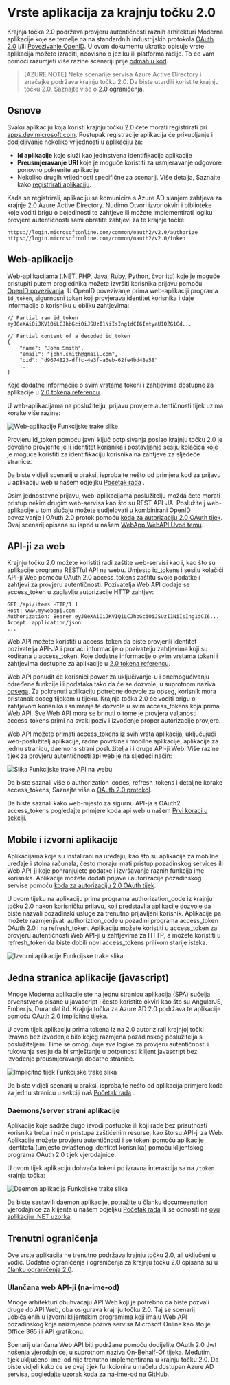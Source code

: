<properties
    pageTitle="Vrste krajnje točke 2.0 | Microsoft Azure"
    description="Vrste aplikacija i scenariji podržava krajnja točka za Azure AD 2.0."
    services="active-directory"
    documentationCenter=""
    authors="dstrockis"
    manager="mbaldwin"
    editor=""/>

<tags
    ms.service="active-directory"
    ms.workload="identity"
    ms.tgt_pltfrm="na"
    ms.devlang="na"
    ms.topic="article"
    ms.date="09/30/2016"
    ms.author="dastrock"/>

# <a name="types-of-apps-for-the-v20-endpoint"></a>Vrste aplikacija za krajnju točku 2.0
Krajnja točka 2.0 podržava provjeru autentičnosti raznih arhitekturi Moderna aplikacije koje se temelje na na standardnih industrijskih protokola [OAuth 2.0](active-directory-v2-protocols.md#oauth2-authorization-code-flow) i/ili [Povezivanje OpenID](active-directory-v2-protocols.md#openid-connect-sign-in-flow).  U ovom dokumentu ukratko opisuje vrste aplikacija možete izraditi, neovisno o jeziku ili platforma radije.  To će vam pomoći razumjeti više razine scenariji prije [odmah u kod](active-directory-appmodel-v2-overview.md#getting-started).

> [AZURE.NOTE]
    Neke scenarije servisa Azure Active Directory i značajke podržava krajnju točku 2.0.  Da biste utvrdili koristite krajnju točku 2.0, Saznajte više o [2.0 ograničenja](active-directory-v2-limitations.md).

## <a name="the-basics"></a>Osnove
Svaku aplikaciju koja koristi krajnju točku 2.0 ćete morati registrirati pri [apps.dev.microsoft.com](https://apps.dev.microsoft.com/?referrer=https://azure.microsoft.com/documentation/articles&deeplink=/appList).  Postupak registracije aplikacija će prikupljanje i dodjeljivanje nekoliko vrijednosti u aplikaciju za:

- **Id aplikacije** koje služi kao jedinstvena identifikacija aplikacije
- **Preusmjeravanje URI** koje je moguće koristiti za usmjeravanje odgovore ponovno pokrenite aplikaciju
- Nekoliko drugih vrijednosti specifične za scenarij.  Više detalja, Saznajte kako [registrirati aplikaciju](active-directory-v2-app-registration.md).

Kada se registrirali, aplikaciju se komunicira s Azure AD slanjem zahtjeva za krajnje 2.0 Azure Active Directory.  Nudimo Otvori izvor okviri i biblioteke koje voditi brigu o pojedinosti te zahtjeve ili možete implementirati logiku provjere autentičnosti sami obratite zahtjevi za te krajnje točke:

```
https://login.microsoftonline.com/common/oauth2/v2.0/authorize
https://login.microsoftonline.com/common/oauth2/v2.0/token
```
<!-- TODO: Need a page for libraries to link to -->

## <a name="web-apps"></a>Web-aplikacije
Web-aplikacijama (.NET, PHP, Java, Ruby, Python, čvor itd) koje je moguće pristupiti putem preglednika možete izvršiti korisnika prijavu pomoću [OpenID povezivanja](active-directory-v2-protocols.md#openid-connect-sign-in-flow).  U OpenID povezivanje prima web-aplikaciji programa `id_token`, sigurnosni token koji provjerava identitet korisnika i daje informacije o korisniku u obliku zahtjevima:

```
// Partial raw id_token
eyJ0eXAiOiJKV1QiLCJhbGciOiJSUzI1NiIsIng1dCI6ImtyaU1QZG1Cd...

// Partial content of a decoded id_token
{
    "name": "John Smith",
    "email": "john.smith@gmail.com",
    "oid": "d9674823-dffc-4e3f-a6eb-62fe4bd48a58"
    ...
}
```

Koje dodatne informacije o svim vrstama tokeni i zahtjevima dostupne za aplikacije u [2.0 tokena referencu](active-directory-v2-tokens.md).

U web-aplikacijama na poslužitelju, prijavu provjere autentičnosti tijek uzima korake više razine:

![Web-aplikacije Funkcijske trake slike](../media/active-directory-v2-flows/convergence_scenarios_webapp.png)

Provjeru id_token pomoću javni ključ potpisivanja poslao krajnju točku 2.0 je dovoljno provjerite je li identitet korisnika i postavljanje sesiju kolačića koje je moguće koristiti za identifikaciju korisnika na zahtjeve za sljedeće stranice.

Da biste vidjeli scenarij u praksi, isprobajte nešto od primjera kod za prijavu u aplikaciju web u našem odjeljku [Početak rada](active-directory-appmodel-v2-overview.md#getting-started) .

Osim jednostavne prijavu, web-aplikacijama poslužitelju možda ćete morati pristup nekim drugim web-servisa kao što su REST API-JA.  Poslužitelj web-aplikacije u tom slučaju možete sudjelovati u kombinirani OpenID povezivanje i OAuth 2.0 protok pomoću [koda za autorizaciju 2.0 OAuth tijek](active-directory-v2-protocols.md#oauth2-authorization-code-flow). Ovaj scenarij opisana su ispod u našem [WebApp WebAPI Uvod temu](active-directory-v2-devquickstarts-webapp-webapi-dotnet.md).

## <a name="web-apis"></a>API-ji za web
Krajnju točku 2.0 možete koristiti radi zaštite web-servisi kao i, kao što su aplikacije programa RESTful API na webu.  Umjesto id_tokens i sesiju kolačići API-ji Web pomoću OAuth 2.0 access_tokens zaštitu svoje podatke i zahtjevi za provjeru autentičnosti.  Pozivatelja Web API dodaje se access_token u zaglavlju autorizacije HTTP zahtjev:

```
GET /api/items HTTP/1.1
Host: www.mywebapi.com
Authorization: Bearer eyJ0eXAiOiJKV1QiLCJhbGciOiJSUzI1NiIsIng1dCI6...
Accept: application/json
...
```

Web API možete koristiti u access_token da biste provjerili identitet pozivatelja API-JA i pronaći informacije o pozivatelju zahtjevima koji su kodirana u access_token.  Koje dodatne informacije o svim vrstama tokeni i zahtjevima dostupne za aplikacije u [2.0 tokena referencu](active-directory-v2-tokens.md).

Web API ponudit će korisnici power za uključivanje-u i onemogućivanju određene funkcije ili podataka tako da će se dozvole, u suprotnom naziva [opsega](active-directory-v2-scopes.md).  Za pokrenuti aplikaciju potrebne dozvole za opseg, korisnik mora pristanak doseg tijekom u tijeku.  Krajnja točka 2.0 će voditi brigu o zahtjevom korisnika i snimanje te dozvole u svim access_tokens koja prima Web API.  Sve Web API mora se brinuti o tome je provjera valjanosti access_tokens primi na svaki poziv i izvođenje proper autorizacije provjere.

Web API možete primati access_tokens iz svih vrsta aplikacija, uključujući web-poslužitelj aplikacije, radne površine i mobilne aplikacije, aplikacije za jednu stranicu, daemons strani poslužitelja i i druge API-ji Web.  Više razine tijek za provjeru autentičnosti api web je na sljedeći način:

![Slika Funkcijske trake API na webu](../media/active-directory-v2-flows/convergence_scenarios_webapi.png)

Da biste saznali više o authorization_codes, refresh_tokens i detaljne korake access_tokens, Saznajte više o [OAuth 2.0 protokol](active-directory-v2-protocols-oauth-code.md).

Da biste saznali kako web-mjesto za sigurnu API-ja s OAuth2 access_tokens pogledajte primjere koda api web u našem [Prvi koraci u sekciji](active-directory-appmodel-v2-overview.md#getting-started).


## <a name="mobile-and-native-apps"></a>Mobile i izvorni aplikacije
Aplikacijama koje su instalirani na uređaju, kao što su aplikacije za mobilne uređaje i stolna računala, često moraju imati pristup pozadinskog services ili Web API-ji koje pohranjujete podatke i izvršavanje raznih funkcija ime korisnika.  Aplikacije možete dodati prijave i autorizacije pozadinskog servise pomoću [koda za autorizaciju 2.0 OAuth tijek](active-directory-v2-protocols-oauth-code.md).  

U ovom tijeku na aplikaciju prima programa authorization_code iz krajnju točku 2.0 nakon korisničku prijavu, koji predstavlja aplikacije dozvole da biste nazvali pozadinski usluge za trenutno prijavljeni korisnik.  Aplikacije pa možete razmjenjivati authoriztion_code u pozadini programa access_token OAuth 2.0 i na refresh_token.  Aplikaciju možete koristiti u access_token za provjeru autentičnosti Web API-ji u zahtjevima za HTTP, a možete koristiti u refresh_token da biste dobili novi access_tokens prilikom starije isteka.

![Izvorni aplikacije Funkcijske trake slika](../media/active-directory-v2-flows/convergence_scenarios_native.png)

## <a name="single-page-apps-javascript"></a>Jedna stranica aplikacije (javascript)
Mnoge Moderna aplikacije ste na jednu stranicu aplikacija (SPA) sučelja prvenstveno pisane u javascript i često koristite okviri kao što su AngularJS, Ember.js, Durandal itd.  Krajnja točka za Azure AD 2.0 podržava te aplikacije pomoću [OAuth 2.0 implicitno tijeka](active-directory-v2-protocols-implicit.md).

U ovom tijek aplikaciju prima tokena iz na 2.0 autorizirali krajnjoj točki izravno bez izvođenje bilo kojeg razmjena pozadinskog poslužitelja s poslužiteljem.  Time se omogućuje sve logike za provjeru autentičnosti i rukovanja sesiju da bi smještanje u potpunosti klijent javascript bez izvođenje preusmjeravanja dodatne stranice.

![Implicitno tijek Funkcijske trake slika](../media/active-directory-v2-flows/convergence_scenarios_implicit.png)

Da biste vidjeli scenarij u praksi, isprobajte nešto od aplikacija primjere koda za jednu stranicu u sekciji naš [Početak rada](active-directory-appmodel-v2-overview.md#getting-started) .

### <a name="daemonsserver-side-apps"></a>Daemons/server strani aplikacije
Aplikacije koje sadrže dugo izvodi postupke ili koji rade bez prisutnosti korisnika treba i način pristupa zaštićenim resurse, kao što su API-ji za Web.  Aplikacije možete provjeru autentičnosti i se tokeni pomoću aplikacije identiteta (umjesto ovlaštenog identitet korisnika) pomoću klijentskog programa OAuth 2.0 tijek vjerodajnice.

U ovom tijek aplikaciju dohvaća tokeni po izravna interakcija sa na `/token` krajnja točka:

![Daemon aplikacija Funkcijske trake slika](../media/active-directory-v2-flows/convergence_scenarios_daemon.png)

Da biste sastavili daemon aplikacije, potražite u članku documeenation vjerodajnice za klijenta u našem odjeljku [Početak rada](active-directory-appmodel-v2-overview.md#getting-started) ili se odnositi na [ovu aplikaciju .NET uzorka](https://github.com/Azure-Samples/active-directory-dotnet-daemon-v2).

## <a name="current-limitations"></a>Trenutni ograničenja
Ove vrste aplikacija ne trenutno podržava krajnju točku 2.0, ali uključeni u vodič.  Dodatna ograničenja i ograničenja za krajnju točku 2.0 opisana su u [članku ograničenja 2.0](active-directory-v2-limitations.md).

### <a name="chained-web-apis-on-behalf-of"></a>Ulančana web API-ji (na-ime-od)
Mnoge arhitekturi obuhvaćaju API Web koji je potrebno da biste pozvali druge do API Web, oba osigurava krajnju točku 2.0.  Taj se scenarij uobičajenih u izvorni klijentskim programima koji imaju Web API pozadinskog koja naizmjence poziva servisa Microsoft Online kao što je Office 365 ili API grafikonu.

Scenarij ulančana Web API biti podržane pomoću dodijelite OAuth 2.0 Jwt nošenja vjerodajnice, u suprotnom naziva [On-Behalf-Of tijeka](active-directory-v2-protocols.md#oauth2-on-behalf-of-flow).  Međutim, tijek uključeno-ime-od nije trenutno implementirana u krajnju točku 2.0.  Da biste vidjeli kako će se ovaj tijek funkcionira u načelu dostupan Azure AD servisa, pogledajte [uzorak koda za na-ime-od na GitHub](https://github.com/AzureADSamples/WebAPI-OnBehalfOf-DotNet).
